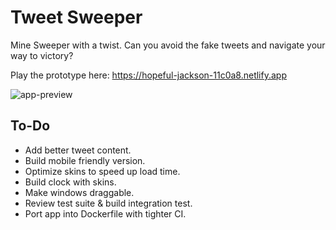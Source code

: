 # Tweet Sweeper
Mine Sweeper with a twist. Can you avoid the fake tweets and navigate your way to victory?

Play the prototype here: https://hopeful-jackson-11c0a8.netlify.app

![app-preview](https://res.cloudinary.com/dtmuylvrr/image/upload/v1612988992/Screenshot_2021-02-10_at_15.29.23.png)

## To-Do
* Add better tweet content.
* Build mobile friendly version.
* Optimize skins to speed up load time.
* Build clock with skins.
* Make windows draggable.
* Review test suite & build integration test.
* Port app into Dockerfile with tighter CI.
